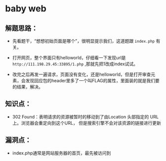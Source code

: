# baby web

## 解题思路：

- 先看题干，“想想初始页面是哪个”，很明显提示我们，这道题跟 ```index.php``` 有关。

- 打开网页，整个界面只有helloworld，仔细看一下发现url是 ```http://111.198.29.45:33895/1.php``` ,那就先把1改成index试试。

- 改完之后再发一遍请求，页面没有变化，还是helloworld，但是打开审查元素，会发现回应包的header里多了一个叫FLAG的属性，里面装的就是我们要的结果，解决。

## 知识点：

- 302 Found：表明请求的资源被暂时的移动到了由Location 头部指定的 URL 上。浏览器会重定向到这个URL， 但是搜索引擎不会对该资源的链接进行更新

## 漏洞点：

- index.php通常是网站服务器的首页，最先被访问到